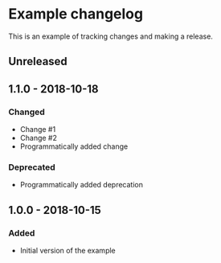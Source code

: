 # Example changelog
This is an example of tracking changes and making a release.

## Unreleased
## 1.1.0 - 2018-10-18
### Changed
- Change #1
- Change #2
- Programmatically added change

### Deprecated
- Programmatically added deprecation

## 1.0.0 - 2018-10-15
### Added
- Initial version of the example